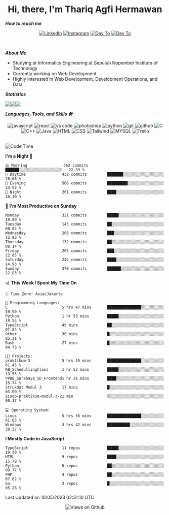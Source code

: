 <div align="center">
  <h1>Hi, there, I'm Thariq Agfi Hermawan</h1>
</div>


***How to reach me***
<p align='center'>
   <a href="https://www.linkedin.com/in/thariqagfihermawan" target="_blank"><img src="https://img.shields.io/badge/LinkedIn-0077B5?style=for-the-badge&logo=linkedin&logoColor=white" alt="LinkedIn"></a>
   <a href="https://www.instagram.com/thoriqagfi" target="_blank"><img src="https://img.shields.io/badge/Instagram-E4405F?style=for-the-badge&logo=instagram&logoColor=white" alt="Instagram"></a>
   <a href="https://medium.com/@thoriq.aghfi60" target="_blank"><img src="https://img.shields.io/badge/Medium-12100E?style=for-the-badge&logo=medium&logoColor=white" alt="Dev To"></a>
   <a href="https://linktr.ee/thoriqagfi" target="_blank"><img src="https://img.shields.io/badge/linktree-1de9b6?style=for-the-badge&logo=linktree&logoColor=white" alt="Dev To"></a>
</p>

<br>

***About Me***
- Studying at Informatics Engineering at Sepuluh Nopember Institute of Technology
- Currently working on Web Development
- Highly interested in Web Development, Development Operations, and Data

***Statistics***

<!-- [![GitHub Streak](http://github-readme-streak-stats.herokuapp.com?user=thoriqagfi&theme=dark)](https://git.io/streak-stats) -->

<div align="center">
  <div style="display: flex;">
    <img src="http://github-readme-streak-stats.herokuapp.com?user=thoriqagfi&theme=chartreuse-dark"/>
    <img src="https://github-readme-stats.vercel.app/api/top-langs/?username=thoriqagfi&layout=compact&&theme=chartreuse-dark&langs_count=8)](https://github.com/thoriqagfi"/>
    <img src="https://github-readme-stats.vercel.app/api?username=thoriqagfi&show_icons=true&theme=chartreuse-dark"/>
  </div>
</div>

<!-- [![Top Langs](https://github-readme-stats.vercel.app/api/top-langs/?username=thoriqagfi&layout=compact&&theme=chartreuse-dark&langs_count=8)](https://github.com/thoriqagfi)
< ![Agfi's GitHub stats](https://github-readme-stats.vercel.app/api?username=thoriqagfi&show_icons=true&theme=chartreuse-dark) -->

***Languages, Tools, and Skills 🛠***

  <div align="center">
    <img src="https://img.shields.io/badge/JavaScript-F7DF1E?style=for-the-badge&logo=javascript&logoColor=black" alt="javascript" />
    <img src="https://img.shields.io/badge/React-61DAFB?style=for-the-badge&logo=react&logoColor=black" alt="react" />
    <img src="https://img.shields.io/badge/vs%20code-007ACC?style=for-the-badge&logo=visual%20studio%20code&logoColor=white" alt="vs code" />
    <img src="https://img.shields.io/badge/adobe%20photoshop-31A8FF?style=for-the-badge&logo=adobe%20photoshop&logoColor=white" alt="photoshop" />
    <img src="https://img.shields.io/badge/python-3776AB?style=for-the-badge&logo=python&logoColor=white" alt="python" />
    <img src="https://img.shields.io/badge/Git-F05032?style=for-the-badge&logo=git&logoColor=white" alt="git" />
    <img src="https://img.shields.io/badge/GitHub-100000?style=for-the-badge&logo=github&logoColor=white" alt="github" />
    <img src="https://img.shields.io/badge/c-%2300599C.svg?style=for-the-badge&logo=c&logoColor=white" alt="C" />
    <img src="https://img.shields.io/badge/c++-%2300599C.svg?style=for-the-badge&logo=c%2B%2B&logoColor=white" alt="C++" />
    <img src="https://img.shields.io/badge/Java-ED8B00?style=for-the-badge&logo=java&logoColor=white" alt="Java"/>
    <img src="https://img.shields.io/badge/HTML5-E34F26?style=for-the-badge&logo=html5&logoColor=white" alt="HTML" />
    <img src="https://img.shields.io/badge/CSS-239120?&style=for-the-badge&logo=css3&logoColor=white" alt ="CSS" />
    <img src="https://img.shields.io/badge/tailwindcss-%2338B2AC.svg?style=for-the-badge&logo=tailwind-css&logoColor=white" alt="Tailwind" />
    <img src="https://img.shields.io/badge/MySQL-00000F?style=for-the-badge&logo=mysql&logoColor=white" alt="MYSQL" />
    <img src="https://img.shields.io/badge/Trello-%23026AA7.svg?style=for-the-badge&logo=Trello&logoColor=white" alt="Trello" />
  </div><br>

<!--START_SECTION:waka-->
![Code Time](http://img.shields.io/badge/Code%20Time-331%20hrs%2033%20mins-blue)

**I'm a Night 🦉** 

```text
🌞 Morning                362 commits         ██████░░░░░░░░░░░░░░░░░░░   22.33 % 
🌆 Daytime                432 commits         ███████░░░░░░░░░░░░░░░░░░   26.65 % 
🌃 Evening                566 commits         █████████░░░░░░░░░░░░░░░░   34.92 % 
🌙 Night                  261 commits         ████░░░░░░░░░░░░░░░░░░░░░   16.10 % 
```
📅 **I'm Most Productive on Sunday** 

```text
Monday                   321 commits         █████░░░░░░░░░░░░░░░░░░░░   19.80 % 
Tuesday                  143 commits         ██░░░░░░░░░░░░░░░░░░░░░░░   08.82 % 
Wednesday                208 commits         ███░░░░░░░░░░░░░░░░░░░░░░   12.83 % 
Thursday                 132 commits         ██░░░░░░░░░░░░░░░░░░░░░░░   08.14 % 
Friday                   205 commits         ███░░░░░░░░░░░░░░░░░░░░░░   12.65 % 
Saturday                 242 commits         ████░░░░░░░░░░░░░░░░░░░░░   14.93 % 
Sunday                   370 commits         ██████░░░░░░░░░░░░░░░░░░░   22.83 % 
```


📊 **This Week I Spent My Time On** 

```text
🕑︎ Time Zone: Asia/Jakarta

💬 Programming Languages: 
C                        5 hrs 47 mins       ███████████████░░░░░░░░░░   59.99 % 
Python                   1 hr 53 mins        █████░░░░░░░░░░░░░░░░░░░░   19.55 % 
TypeScript               45 mins             ██░░░░░░░░░░░░░░░░░░░░░░░   07.84 % 
Other                    30 mins             █░░░░░░░░░░░░░░░░░░░░░░░░   05.21 % 
Bash                     27 mins             █░░░░░░░░░░░░░░░░░░░░░░░░   04.73 % 

🐱‍💻 Projects: 
praktikum-3              5 hrs 55 mins       ███████████████░░░░░░░░░░   61.45 % 
KB_SchedullingClass      1 hr 53 mins        █████░░░░░░░░░░░░░░░░░░░░   19.55 % 
PPDB_Surabaya_SD_Frontend1 hr 31 mins        ████░░░░░░░░░░░░░░░░░░░░░   15.74 % 
Strukdat Modul 3         17 mins             █░░░░░░░░░░░░░░░░░░░░░░░░   03.09 % 
sisop-praktikum-modul-3-21 min               ░░░░░░░░░░░░░░░░░░░░░░░░░   00.17 % 

💻 Operating System: 
Linux                    5 hrs 56 mins       ███████████████░░░░░░░░░░   61.63 % 
Windows                  3 hrs 42 mins       ██████████░░░░░░░░░░░░░░░   38.37 % 
```

**I Mostly Code in JavaScript** 

```text
TypeScript               11 repos            █████░░░░░░░░░░░░░░░░░░░░   19.30 % 
HTML                     9 repos             ████░░░░░░░░░░░░░░░░░░░░░   15.79 % 
Python                   5 repos             ██░░░░░░░░░░░░░░░░░░░░░░░   08.77 % 
PHP                      4 repos             ██░░░░░░░░░░░░░░░░░░░░░░░   07.02 % 
Go                       3 repos             █░░░░░░░░░░░░░░░░░░░░░░░░   05.26 % 
```




 Last Updated on 10/05/2023 02:31:10 UTC
<!--END_SECTION:waka-->

<div align="center">
<img src="https://komarev.com/ghpvc/?username=thoriqagfi&color=blue" alt="Views on Github" />
</div>